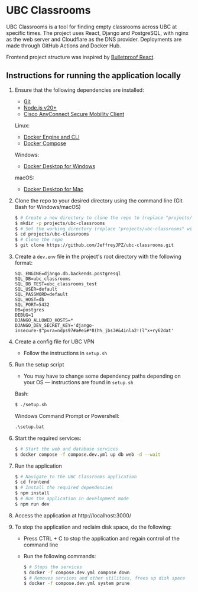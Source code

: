 # UBC Classrooms

UBC Classrooms is a tool for finding empty classrooms across UBC at specific times. The project uses React, Django and PostgreSQL, with nginx as the web server and Cloudflare as the DNS provider. Deployments are made through GitHub Actions and Docker Hub.

Frontend project structure was inspired by [Bulletproof React](https://github.com/alan2207/bulletproof-react?tab=readme-ov-file#bulletproof-react-%EF%B8%8F-%EF%B8%8F).

## Instructions for running the application locally
1. Ensure that the following dependencies are installed:
   - [Git](https://git-scm.com/downloads)
   - [Node.js v20+](https://nodejs.org/en/download/package-manager)
   - [Cisco AnyConnect Secure Mobility Client](https://www.cisco.com/c/en/us/support/security/anyconnect-secure-mobility-client-v4-x/model.html#~tab-downloads)
   
   Linux:
   - [Docker Engine and CLI](https://docs.docker.com/engine/install/)
   - [Docker Compose](https://docs.docker.com/compose/install/)
   
   Windows:
   - [Docker Desktop for Windows](https://docs.docker.com/desktop/install/windows-install/)
   
   macOS:
   - [Docker Desktop for Mac](https://docs.docker.com/desktop/install/mac-install/)

2. Clone the repo to your desired directory using the command line (Git Bash for Windows/macOS)
   
    ```bash
    $ # Create a new directory to clone the repo to (replace "projects/ubc-classrooms" with whatever path you wish, or skip this step if your desired directory exists already)
    $ mkdir -p projects/ubc-classrooms
    $ # Set the working directory (replace "projects/ubc-classrooms" with the path to your desired directory)
    $ cd projects/ubc-classrooms
    $ # Clone the repo
    $ git clone https://github.com/JeffreyJPZ/ubc-classrooms.git
    ```
    
3. Create a `dev.env` file in the project's root directory with the following format:

   ```
   SQL_ENGINE=django.db.backends.postgresql
   SQL_DB=ubc_classrooms
   SQL_DB_TEST=ubc_classrooms_test
   SQL_USER=default
   SQL_PASSWORD=default
   SQL_HOST=db
   SQL_PORT=5432
   DB=postgres
   DEBUG=1
   DJANGO_ALLOWED_HOSTS=*
   DJANGO_DEV_SECRET_KEY='django-insecure-$^pvra=ndps97#a#ei#*8(h%_jbs3#&4inla2!(l^x+ry62dat'
   ```
   
4. Create a config file for UBC VPN
   - Follow the instructions in `setup.sh`
      
5. Run the setup script
   - You may have to change some dependency paths depending on your OS — instructions are found in `setup.sh`

   Bash:
   
      ```bash
      $ ./setup.sh
      ```
   
   Windows Command Prompt or Powershell:
   
      ```cmd
      .\setup.bat
      ```
  
7. Start the required services:
   
    ```bash
    $ # Start the web and database services
    $ docker compose -f compose.dev.yml up db web -d --wait
    ```

8. Run the application
   
    ```bash
    $ # Navigate to the UBC Classrooms application
    $ cd frontend
    $ # Install the required dependencies
    $ npm install
    $ # Run the application in development mode
    $ npm run dev
    ```

9. Access the application at http://localhost:3000/

10. To stop the application and reclaim disk space, do the following:
   
    - Press CTRL + C to stop the application and regain control of the command line
    - Run the following commands:
    
      ```bash
      $ # Stops the services
      $ docker -f compose.dev.yml compose down
      $ # Removes services and other utilities, frees up disk space
      $ docker -f compose.dev.yml system prune
      ```
